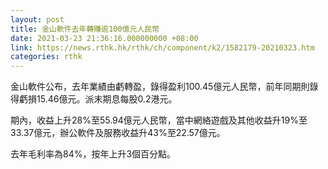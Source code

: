 ```yaml
---
layout: post
title: 金山軟件去年轉賺逾100億元人民幣
date: 2021-03-23 21:36:16.000000000 +08:00
link: https://news.rthk.hk/rthk/ch/component/k2/1582179-20210323.htm
categories: rthk
---
```


金山軟件公布，去年業績由虧轉盈，錄得盈利100.45億元人民幣，前年同期則錄得虧損15.46億元。派末期息每股0.2港元。

期內，收益上升28%至55.94億元人民幣，當中網絡遊戲及其他收益升19%至33.37億元，辦公軟件及服務收益升43%至22.57億元。

去年毛利率為84%，按年上升3個百分點。
